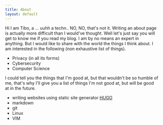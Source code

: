 ```yaml
---
title: About
layout: default
---
```


Hi I am Tibo, a ... uuhh a techn.. NO, NO, that's not it. Writing an about page is actually more difficult than I would've thought. Well let's just say you will get to know me if you read my blog. I am by no means an expert in anything. But I would like to share with the world the things I think about. I am interested in the following (non exhaustive list of things).

- Privacy (in all its forms)
- Cybersecurity
- Computer Science


I could tell you the things that I'm good at, but that wouldn't be so humble of me, that's why I'll give you a list of things I'm not good at, but will be good at in the future.

- writing websites using static site generator [HUGO](https://gohugo.io/)
- markdown
- git
- Linux
- VIM 

